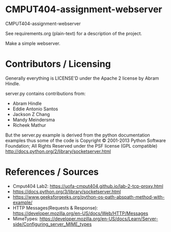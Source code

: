 CMPUT404-assignment-webserver
=============================

CMPUT404-assignment-webserver

See requirements.org (plain-text) for a description of the project.

Make a simple webserver.

Contributors / Licensing
========================

Generally everything is LICENSE'D under the Apache 2 license by Abram Hindle.

server.py contains contributions from:

* Abram Hindle
* Eddie Antonio Santos
* Jackson Z Chang
* Mandy Meindersma 
* Richeek Mathur

But the server.py example is derived from the python documentation
examples thus some of the code is Copyright © 2001-2013 Python
Software Foundation; All Rights Reserved under the PSF license (GPL
compatible) http://docs.python.org/2/library/socketserver.html

References / Sources
====================

* Cmput404 Lab2: https://uofa-cmput404.github.io/lab-2-tcp-proxy.html
* https://docs.python.org/3/library/socketserver.html
* https://www.geeksforgeeks.org/python-os-path-abspath-method-with-example/
* HTTP Messages(Requests & Response): https://developer.mozilla.org/en-US/docs/Web/HTTP/Messages
* MimeTypes: https://developer.mozilla.org/en-US/docs/Learn/Server-side/Configuring_server_MIME_types

